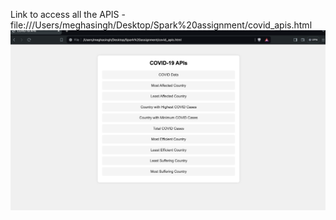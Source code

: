 Link to access all the APIS - file:///Users/meghasingh/Desktop/Spark%20assignment/covid_apis.html
![alt text](https://github.com/chauhanmegha0907/spark-assignment/blob/main/Screenshot%202024-03-29%20at%2012.47.03%20PM.png)
